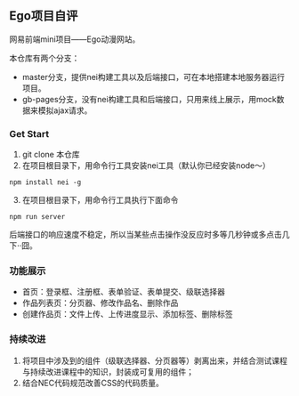 ## Ego项目自评

网易前端mini项目——Ego动漫网站。
    
本仓库有两个分支：
- master分支，提供nei构建工具以及后端接口，可在本地搭建本地服务器运行项目。
- gb-pages分支，没有nei构建工具和后端接口，只用来线上展示，用mock数据来模拟ajax请求。

### Get Start
1. git clone 本仓库
2. 在项目根目录下，用命令行工具安装nei工具（默认你已经安装node～）
```
npm install nei -g
```
3. 在项目根目录下，用命令行工具执行下面命令
```
npm run server
```

后端接口的响应速度不稳定，所以当某些点击操作没反应时多等几秒钟或多点击几下··囧。


### 功能展示
- 首页：登录框、注册框、表单验证、表单提交、级联选择器
- 作品列表页：分页器、修改作品名、删除作品
- 创建作品页：文件上传、上传进度显示、添加标签、删除标签


### 持续改进
1. 将项目中涉及到的组件（级联选择器、分页器等）剥离出来，并结合测试课程与持续改进课程中的知识，封装成可复用的组件；
2. 结合NEC代码规范改善CSS的代码质量。
